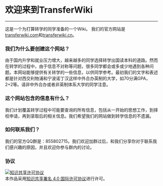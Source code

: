 # 欢迎来到TransferWiki

***

这是一个为打算转学的同学准备的一个Wiki。
我们的官方网站是[transferwiki.com](https://transferwiki.com)和[transferwiki.cn](https://transferwiki.cn)。

### 我们为什么要创建这个网站？

由于国内升学和就业压力增大，越来越多的同学选择转学出国读本科的道路。然而在转学的过程中，由于信息不对称等问题，很多同学都会或多或少地遇到各种问题。本网站能够提供有关转学的一些信息，以供同学参考。最初我们的文字和表述都是针对西交利物浦和宁波诺丁汉这样中外合办英制的大学，如70分满GPA，2+2等。请非中外合办或者非英制体系大学的同学注意。

### 这个网站包含的信息有什么？

我们计划覆盖转学过程中可能要查询的所有信息，包括从一开始的思想工作，到择校申请，再到录取后的相关信息。我们希望我们的网站做到转学信息的不遗漏。

### 如何联系我们？

我们的官方QQ群是：855802715。我们欢迎加群过后，和我们分享你对于联系我们感兴趣的原因，并且欢迎你参与群内的讨论。

### 协议

<a rel="license" href="http://creativecommons.org/licenses/by-sa/4.0/"><img alt="知识共享许可协议" style="border-width:0" src="https://i.creativecommons.org/l/by-sa/4.0/88x31.png" /></a><br />本作品采用<a rel="license" href="http://creativecommons.org/licenses/by-sa/4.0/">知识共享署名 4.0 国际许可协议</a>进行许可。
